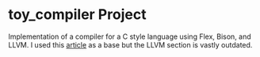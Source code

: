 # toy_compiler Project
Implementation of a compiler for a C style language using Flex, Bison, and LLVM. I used this [article](https://gnuu.org/2009/09/18/writing-your-own-toy-compiler/) as a base but the LLVM section is vastly outdated.
